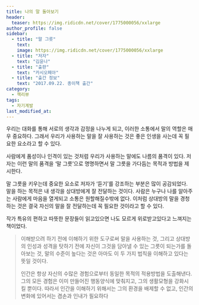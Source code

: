 ```yaml
---
title: 나의 말 돌아보기
header:
  teaser: https://img.ridicdn.net/cover/1775000056/xxlarge
author_profile: false
sidebar:
  - title: "말 그릇"
    text: 
    image: https://img.ridicdn.net/cover/1775000056/xxlarge
  - title: "저자"
    text: "김윤나"
  - title: "출판"
    text: "카시오페아"
  - title: "출간 정보"
    text: "2017.09.22. 종이책 출간"
category:
  - 책리뷰
tags:
  - 자기계발
last_modified_at:
---
```


우리는 대화를 통해 서로의 생각과 감정을 나누게 되고, 이러한 소통에서 말의 역할은 매우 중요하다. 그래서 우리가 사용하는 말을 잘 사용하는 것은 좋은 인생을 사는데 꼭 필요한 요소라고 할 수 있다.

사람에게 품성이나 인격이 있는 것처럼 우리가 사용하는 말에도 나름의 품격이 있다. 저자는 이런 말의 품격을 ‘말 그릇’으로 명명하면서 말 그릇을 가다듬는 목적과 방법을 제시한다. 

말 그릇을 키우는데 중요한 요소로 저자가 ‘듣기’를 강조하는 부분은 많이 공감되었다. 말을 하는 목적은 내 생각을 상대방에게 잘 전달하는 것이다. 사람은 누구나 나를 알아주는 사람에게 마음을 열게되고 소통은 원할해질수밖에 없다. 이처럼 상대방의 말을 경청하는 것은 결국 자신의 말을 잘 전달하는데 꼭 필요한 것이라고 할 수 있다.  

작가 특유의 편하고 따뜻한 문장들이 읽고있으면 나도 모르게 위로받고있다고 느껴지는 책이었다. 

> 이해받으려 하기 전에 이해하기 위한 도구로써 말을 사용하는 것, 그리고 상대방의 인성과 성격을 탓하기 전에 자신이 그것을 담아낼 수 있는 그릇이 되는가를 돌아보는 것, 말의 수준이 높다는 것은 아마도 이 두 가지 법칙을 이해하고 있다는 뜻일 것이다. 
>
> 인간은 항상 자신의 수많은 경험으로부터 동일한 목적의 적용방법을 도출해낸다. 그의 모든 경험은 이미 만들어진 행동양식에 맞춰지고, 그의 생활모형을 강화시킬 뿐이다. 따라서 인간을 이해하기 위해서는 그의 환경을 배제할 수 없고, 인간의 변화에 있어서는 겸손과 인내가 필요하다

